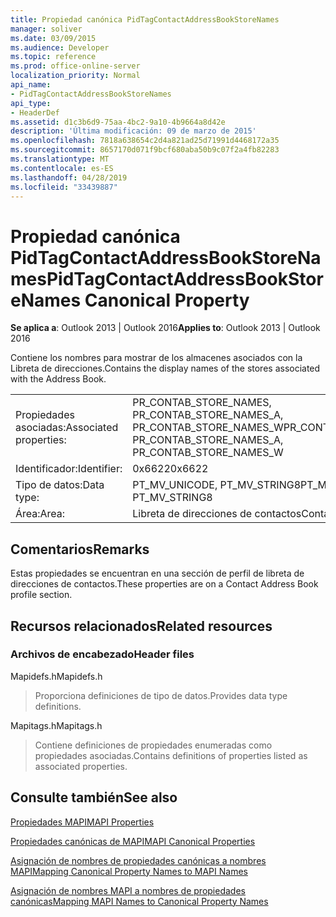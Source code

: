 ```yaml
---
title: Propiedad canónica PidTagContactAddressBookStoreNames
manager: soliver
ms.date: 03/09/2015
ms.audience: Developer
ms.topic: reference
ms.prod: office-online-server
localization_priority: Normal
api_name:
- PidTagContactAddressBookStoreNames
api_type:
- HeaderDef
ms.assetid: d1c3b6d9-75aa-4bc2-9a10-4b9664a8d42e
description: 'Última modificación: 09 de marzo de 2015'
ms.openlocfilehash: 7818a638654c2d4a821ad25d71991d4468172a35
ms.sourcegitcommit: 8657170d071f9bcf680aba50b9c07f2a4fb82283
ms.translationtype: MT
ms.contentlocale: es-ES
ms.lasthandoff: 04/28/2019
ms.locfileid: "33439887"
---
```

# <a name="pidtagcontactaddressbookstorenames-canonical-property"></a><span data-ttu-id="6a242-103">Propiedad canónica PidTagContactAddressBookStoreNames</span><span class="sxs-lookup"><span data-stu-id="6a242-103">PidTagContactAddressBookStoreNames Canonical Property</span></span>

  
  
<span data-ttu-id="6a242-104">**Se aplica a**: Outlook 2013 | Outlook 2016</span><span class="sxs-lookup"><span data-stu-id="6a242-104">**Applies to**: Outlook 2013 | Outlook 2016</span></span> 
  
<span data-ttu-id="6a242-105">Contiene los nombres para mostrar de los almacenes asociados con la Libreta de direcciones.</span><span class="sxs-lookup"><span data-stu-id="6a242-105">Contains the display names of the stores associated with the Address Book.</span></span>
  
|||
|:-----|:-----|
|<span data-ttu-id="6a242-106">Propiedades asociadas:</span><span class="sxs-lookup"><span data-stu-id="6a242-106">Associated properties:</span></span>  <br/> |<span data-ttu-id="6a242-107">PR_CONTAB_STORE_NAMES, PR_CONTAB_STORE_NAMES_A, PR_CONTAB_STORE_NAMES_W</span><span class="sxs-lookup"><span data-stu-id="6a242-107">PR_CONTAB_STORE_NAMES, PR_CONTAB_STORE_NAMES_A, PR_CONTAB_STORE_NAMES_W</span></span>  <br/> |
|<span data-ttu-id="6a242-108">Identificador:</span><span class="sxs-lookup"><span data-stu-id="6a242-108">Identifier:</span></span>  <br/> |<span data-ttu-id="6a242-109">0x6622</span><span class="sxs-lookup"><span data-stu-id="6a242-109">0x6622</span></span>  <br/> |
|<span data-ttu-id="6a242-110">Tipo de datos:</span><span class="sxs-lookup"><span data-stu-id="6a242-110">Data type:</span></span>  <br/> |<span data-ttu-id="6a242-111">PT_MV_UNICODE, PT_MV_STRING8</span><span class="sxs-lookup"><span data-stu-id="6a242-111">PT_MV_UNICODE, PT_MV_STRING8</span></span>  <br/> |
|<span data-ttu-id="6a242-112">Área:</span><span class="sxs-lookup"><span data-stu-id="6a242-112">Area:</span></span>  <br/> |<span data-ttu-id="6a242-113">Libreta de direcciones de contactos</span><span class="sxs-lookup"><span data-stu-id="6a242-113">Contact address book</span></span>  <br/> |
   
## <a name="remarks"></a><span data-ttu-id="6a242-114">Comentarios</span><span class="sxs-lookup"><span data-stu-id="6a242-114">Remarks</span></span>

<span data-ttu-id="6a242-115">Estas propiedades se encuentran en una sección de perfil de libreta de direcciones de contactos.</span><span class="sxs-lookup"><span data-stu-id="6a242-115">These properties are on a Contact Address Book profile section.</span></span>
  
## <a name="related-resources"></a><span data-ttu-id="6a242-116">Recursos relacionados</span><span class="sxs-lookup"><span data-stu-id="6a242-116">Related resources</span></span>

### <a name="header-files"></a><span data-ttu-id="6a242-117">Archivos de encabezado</span><span class="sxs-lookup"><span data-stu-id="6a242-117">Header files</span></span>

<span data-ttu-id="6a242-118">Mapidefs.h</span><span class="sxs-lookup"><span data-stu-id="6a242-118">Mapidefs.h</span></span>
  
> <span data-ttu-id="6a242-119">Proporciona definiciones de tipo de datos.</span><span class="sxs-lookup"><span data-stu-id="6a242-119">Provides data type definitions.</span></span>
    
<span data-ttu-id="6a242-120">Mapitags.h</span><span class="sxs-lookup"><span data-stu-id="6a242-120">Mapitags.h</span></span>
  
> <span data-ttu-id="6a242-121">Contiene definiciones de propiedades enumeradas como propiedades asociadas.</span><span class="sxs-lookup"><span data-stu-id="6a242-121">Contains definitions of properties listed as associated properties.</span></span>
    
## <a name="see-also"></a><span data-ttu-id="6a242-122">Consulte también</span><span class="sxs-lookup"><span data-stu-id="6a242-122">See also</span></span>



[<span data-ttu-id="6a242-123">Propiedades MAPI</span><span class="sxs-lookup"><span data-stu-id="6a242-123">MAPI Properties</span></span>](mapi-properties.md)
  
[<span data-ttu-id="6a242-124">Propiedades canónicas de MAPI</span><span class="sxs-lookup"><span data-stu-id="6a242-124">MAPI Canonical Properties</span></span>](mapi-canonical-properties.md)
  
[<span data-ttu-id="6a242-125">Asignación de nombres de propiedades canónicas a nombres MAPI</span><span class="sxs-lookup"><span data-stu-id="6a242-125">Mapping Canonical Property Names to MAPI Names</span></span>](mapping-canonical-property-names-to-mapi-names.md)
  
[<span data-ttu-id="6a242-126">Asignación de nombres MAPI a nombres de propiedades canónicas</span><span class="sxs-lookup"><span data-stu-id="6a242-126">Mapping MAPI Names to Canonical Property Names</span></span>](mapping-mapi-names-to-canonical-property-names.md)

